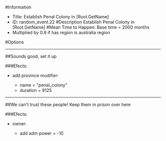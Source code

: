 #Information
 - Title: Establish Penal Colony in [Root.GetName]
 - ID: random_event.22
#Description
Establish Penal Colony in [Root.GetName]
#Mean Time to Happen:
Base time = 2000 months
 - Multiplied by 0.9 if has region is australia region

#Options

___
##Sounds good, set it up

###Efects:<ul><li>add province modifier:</li><ul><li>name = "penal_colony"</li><li>duration = 9125</li></ul></ul>

___
##We can't trust these people! Keep them in prison over here

###Efects:<ul><li>owner:</li><ul><li>add adm power = -10</li></ul></ul>

